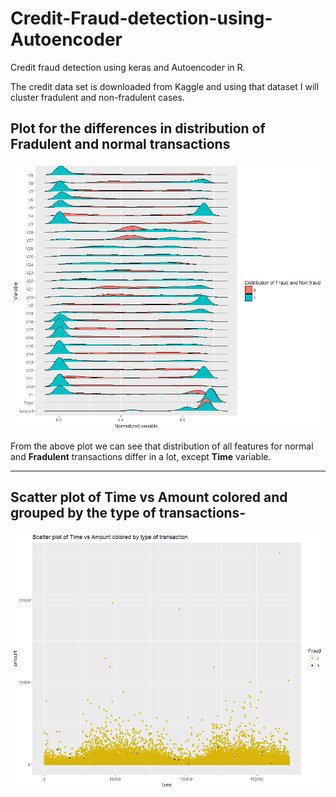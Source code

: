 # Credit-Fraud-detection-using-Autoencoder
Credit fraud detection using keras and Autoencoder in R.

The credit data set is downloaded from Kaggle and using that dataset I will cluster fradulent and non-fradulent cases.


## Plot for the differences in distribution of Fradulent and normal transactions


![github logo](https://github.com/anishsingh20/Credit-Fraud-detection-using-Autoencoder/blob/master/Plots/DistributionOfFraudCases.png)

From the above plot we can see that distribution of all features for normal and __Fradulent__ transactions differ in a lot, except __Time__ variable. 

--------------------------------


## Scatter plot of Time vs Amount colored and grouped by the type of transactions-

![github logo](https://github.com/anishsingh20/Credit-Fraud-detection-using-Autoencoder/blob/master/Plots/ScatterPlotTimeVsAmount.png)
